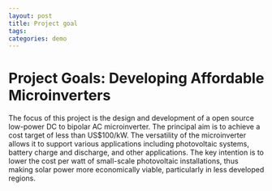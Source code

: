 ```yaml
---
layout: post
title: Project goal
tags: 
categories: demo
---
```



# Project Goals: Developing Affordable Microinverters

The focus of this project is the design and development of a open source low-power DC to bipolar AC microinverter. The principal aim is to achieve a cost target of less than US$100/kW. The versatility of the microinverter allows it to support various applications including photovoltaic systems, battery charge and discharge, and other applications. The key intention is to lower the cost per watt of small-scale photovoltaic installations, thus making solar power more economically viable, particularly in less developed regions. 

